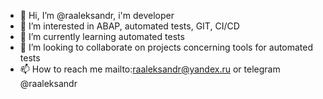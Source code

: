 - 👋 Hi, I’m @raaleksandr, i'm developer
- 👀 I’m interested in ABAP, automated tests, GIT, CI/CD
- 🌱 I’m currently learning automated tests
- 💞️ I’m looking to collaborate on projects concerning tools for automated tests
- 📫 How to reach me mailto:raaleksandr@yandex.ru or telegram @raaleksandr

<!---
raaleksandr/raaleksandr is a ✨ special ✨ repository because its `README.md` (this file) appears on your GitHub profile.
You can click the Preview link to take a look at your changes.
--->
